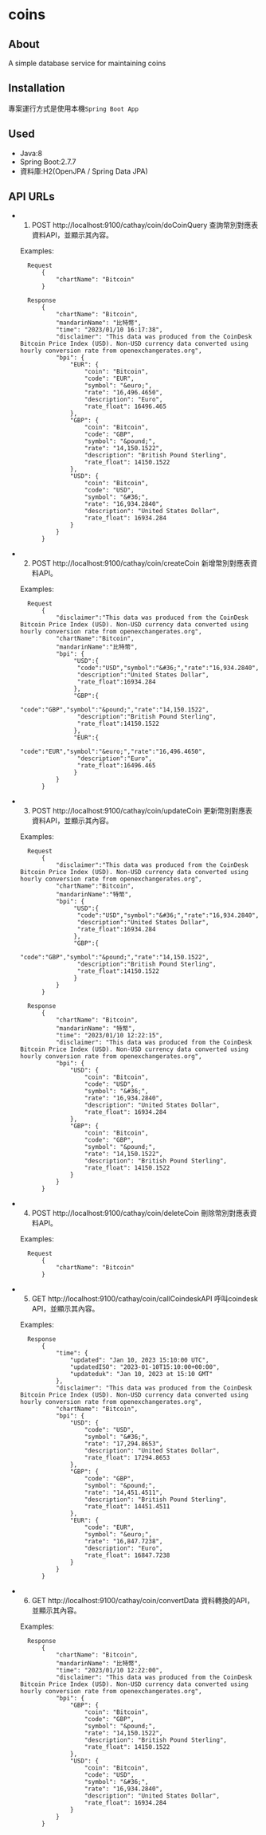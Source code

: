 # coins

## About
A simple database service for maintaining coins

## Installation
專案運行方式是使用本機`Spring Boot App`

## Used
- Java:8
- Spring Boot:2.7.7
- 資料庫:H2(OpenJPA / Spring Data JPA)

## API URLs
- 1. POST http://localhost:9100/cathay/coin/doCoinQuery 查詢幣別對應表資料API，並顯示其內容。

    Examples:
        
        Request 
	        {
	    		"chartName": "Bitcoin"
	        }
	        
        Response
	        {
			    "chartName": "Bitcoin",
			    "mandarinName": "比特幣",
			    "time": "2023/01/10 16:17:38",
			    "disclaimer": "This data was produced from the CoinDesk Bitcoin Price Index (USD). Non-USD currency data converted using hourly conversion rate from openexchangerates.org",
			    "bpi": {
			        "EUR": {
			            "coin": "Bitcoin",
			            "code": "EUR",
			            "symbol": "&euro;",
			            "rate": "16,496.4650",
			            "description": "Euro",
			            "rate_float": 16496.465
			        },
			        "GBP": {
			            "coin": "Bitcoin",
			            "code": "GBP",
			            "symbol": "&pound;",
			            "rate": "14,150.1522",
			            "description": "British Pound Sterling",
			            "rate_float": 14150.1522
			        },
			        "USD": {
			            "coin": "Bitcoin",
			            "code": "USD",
			            "symbol": "&#36;",
			            "rate": "16,934.2840",
			            "description": "United States Dollar",
			            "rate_float": 16934.284
			        }
			    }
			}
		       

- 2. POST http://localhost:9100/cathay/coin/createCoin 新增幣別對應表資料API。

    Examples:
        
        Request 
	        {
			    "disclaimer":"This data was produced from the CoinDesk Bitcoin Price Index (USD). Non-USD currency data converted using hourly conversion rate from openexchangerates.org",
			    "chartName":"Bitcoin",
			    "mandarinName":"比特幣",
			    "bpi": {
				     "USD":{
				      "code":"USD","symbol":"&#36;","rate":"16,934.2840",
				      "description":"United States Dollar",
				      "rate_float":16934.284
				     },
				     "GBP":{
				      "code":"GBP","symbol":"&pound;","rate":"14,150.1522",
				      "description":"British Pound Sterling",
				      "rate_float":14150.1522
				     },
				     "EUR":{
				      "code":"EUR","symbol":"&euro;","rate":"16,496.4650",
				      "description":"Euro",
				      "rate_float":16496.465
					 }
				}
			}
	 
		      
- 3. POST http://localhost:9100/cathay/coin/updateCoin 更新幣別對應表資料API，並顯示其內容。
 
    Examples:
        
        Request 
	        {
			    "disclaimer":"This data was produced from the CoinDesk Bitcoin Price Index (USD). Non-USD currency data converted using hourly conversion rate from openexchangerates.org",
			    "chartName":"Bitcoin",
			    "mandarinName":"特幣",
			    "bpi": {
				     "USD":{
				      "code":"USD","symbol":"&#36;","rate":"16,934.2840",
				      "description":"United States Dollar",
				      "rate_float":16934.284
				     },
				     "GBP":{
				      "code":"GBP","symbol":"&pound;","rate":"14,150.1522",
				      "description":"British Pound Sterling",
				      "rate_float":14150.1522
				     }
				}
			}
	        
        Response
	        {
			    "chartName": "Bitcoin",
			    "mandarinName": "特幣",
			    "time": "2023/01/10 12:22:15",
			    "disclaimer": "This data was produced from the CoinDesk Bitcoin Price Index (USD). Non-USD currency data converted using hourly conversion rate from openexchangerates.org",
			    "bpi": {
			        "USD": {
			            "coin": "Bitcoin",
			            "code": "USD",
			            "symbol": "&#36;",
			            "rate": "16,934.2840",
			            "description": "United States Dollar",
			            "rate_float": 16934.284
			        },
			        "GBP": {
			            "coin": "Bitcoin",
			            "code": "GBP",
			            "symbol": "&pound;",
			            "rate": "14,150.1522",
			            "description": "British Pound Sterling",
			            "rate_float": 14150.1522
			        }
			    }
			}
		       
- 4. POST http://localhost:9100/cathay/coin/deleteCoin 刪除幣別對應表資料API。
 
    Examples:
        
        Request 
	        {
	    		"chartName": "Bitcoin"
	        }
	 
		      
- 5. GET http://localhost:9100/cathay/coin/callCoindeskAPI 呼叫coindesk API，並顯示其內容。
 	
    Examples:
             
        Response
	        {
			    "time": {
			        "updated": "Jan 10, 2023 15:10:00 UTC",
			        "updatedISO": "2023-01-10T15:10:00+00:00",
			        "updateduk": "Jan 10, 2023 at 15:10 GMT"
			    },
			    "disclaimer": "This data was produced from the CoinDesk Bitcoin Price Index (USD). Non-USD currency data converted using hourly conversion rate from openexchangerates.org",
			    "chartName": "Bitcoin",
			    "bpi": {
			        "USD": {
			            "code": "USD",
			            "symbol": "&#36;",
			            "rate": "17,294.8653",
			            "description": "United States Dollar",
			            "rate_float": 17294.8653
			        },
			        "GBP": {
			            "code": "GBP",
			            "symbol": "&pound;",
			            "rate": "14,451.4511",
			            "description": "British Pound Sterling",
			            "rate_float": 14451.4511
			        },
			        "EUR": {
			            "code": "EUR",
			            "symbol": "&euro;",
			            "rate": "16,847.7238",
			            "description": "Euro",
			            "rate_float": 16847.7238
			        }
			    }
			}
			
- 6. GET http://localhost:9100/cathay/coin/convertData 資料轉換的API，並顯示其內容。
  	
    Examples:
             
        Response
	        {
			    "chartName": "Bitcoin",
			    "mandarinName": "比特幣",
			    "time": "2023/01/10 12:22:00",
			    "disclaimer": "This data was produced from the CoinDesk Bitcoin Price Index (USD). Non-USD currency data converted using hourly conversion rate from openexchangerates.org",
			    "bpi": {
			        "GBP": {
			            "coin": "Bitcoin",
			            "code": "GBP",
			            "symbol": "&pound;",
			            "rate": "14,150.1522",
			            "description": "British Pound Sterling",
			            "rate_float": 14150.1522
			        },
			        "USD": {
			            "coin": "Bitcoin",
			            "code": "USD",
			            "symbol": "&#36;",
			            "rate": "16,934.2840",
			            "description": "United States Dollar",
			            "rate_float": 16934.284
			        }
			    }
			}
			
